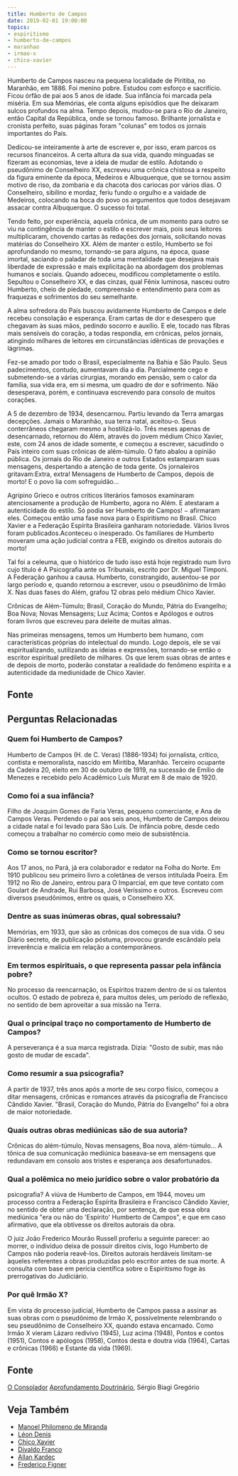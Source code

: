```yaml
---
title: Humberto de Campos
date: 2019-02-01 19:00:00
topics: 
- espiritismo
- humberto-de-campos
- maranhao
- irmao-x
- chico-xavier
---
```


Humberto de Campos nasceu na pequena localidade de Piritiba, no Maranhão, em
1886. Foi menino pobre. Estudou com esforço e sacrifício. Ficou órfão de pai aos
5 anos de idade. Sua infância foi marcada pela miséria. Em sua Memórias, ele
conta alguns episódios que lhe deixaram sulcos profundos na alma.  Tempo depois,
mudou-se para o Rio de Janeiro, então Capital da República, onde se tornou
famoso. Brilhante jornalista e cronista perfeito, suas páginas foram "colunas"
em todos os jornais importantes do País.

Dedicou-se inteiramente à arte de escrever e, por isso, eram parcos os recursos
financeiros. A certa altura da sua vida, quando minguadas se fizeram as
economias, teve a ideia de mudar de estilo. Adotando o pseudônimo de Conselheiro
XX, escreveu uma crônica chistosa a respeito da figura eminente da época,
Medeiros e Albuquerque, que se tornou assim motivo de riso, da zombaria e da
chacota dos cariocas por vários dias.  O Conselheiro, sibilino e mordaz, feriu
fundo o orgulho e a vaidade de Medeiros, colocando na boca do povo os argumentos
que todos desejavam assacar contra Albuquerque. O sucesso foi total.

Tendo feito, por experiência, aquela crônica, de um momento para outro se viu na
contingência de manter o estilo e escrever mais, pois seus leitores
multiplicaram, chovendo cartas às redações dos jornais, solicitando novas
matérias do Conselheiro XX.  Além de manter o estilo, Humberto se foi
aprofundando no mesmo, tornando-se para alguns, na época, quase imortal,
saciando o paladar de toda uma mentalidade que desejava mais liberdade de
expressão e mais explicitação na abordagem dos problemas humanos e sociais.
Quando adoeceu, modificou completamente o estilo. Sepultou o Conselheiro XX, e
das cinzas, qual Fênix luminosa, nasceu outro Humberto, cheio de piedade,
compreensão e entendimento para com as fraquezas e sofrimentos do seu
semelhante.

A alma sofredora do País buscou avidamente Humberto de Campos e dele recebeu
consolação e esperança. Eram cartas de dor e desespero que chegavam às suas
mãos, pedindo socorro e auxílio. E ele, tocado nas fibras mais sensíveis do
coração, a todas respondia, em crônicas, pelos jornais, atingindo milhares de
leitores em circunstâncias idênticas de provações e lágrimas.

Fez-se amado por todo o Brasil, especialmente na Bahia e São Paulo. Seus
padecimentos, contudo, aumentavam dia a dia. Parcialmente cego e submetendo-se a
várias cirurgias, morando em pensão, sem o calor da família, sua vida era, em si
mesma, um quadro de dor e sofrimento. Não desesperava, porém, e continuava
escrevendo para consolo de muitos corações.

A 5 de dezembro de 1934, desencarnou. Partiu levando da Terra amargas decepções.
Jamais o Maranhão, sua terra natal, aceitou-o. Seus conterrâneos chegaram mesmo
a hostilizá-lo. Três meses apenas de desencarnado, retornou do Além, através do
jovem médium Chico Xavier, este, com 24 anos de idade somente, e começou a
escrever, sacudindo o País inteiro com suas crônicas de além-túmulo. O fato
abalou a opinião pública. Os jornais do Rio de Janeiro e outros Estados
estamparam suas mensagens, despertando a atenção de toda gente. Os jornaleiros
gritavam:Extra, extra! Mensagens de Humberto de Campos, depois de morto!  E o
povo lia com sofreguidão...

Agripino Grieco e outros críticos literários famosos examinaram atenciosamente a
produção de Humberto, agora no Além. E atestaram a autenticidade do estilo. Só
podia ser Humberto de Campos! − afirmaram eles. Começou então uma fase nova para
o Espiritismo no Brasil. Chico Xavier e a Federação Espírita Brasileira ganharam
notoriedade. Vários livros foram publicados.Aconteceu o inesperado. Os
familiares de Humberto moveram uma ação judicial contra a FEB, exigindo os
direitos autorais do morto!

Tal foi a celeuma, que o histórico de tudo isso está hoje registrado num livro
cujo título é A Psicografia ante os Tribunais, escrito por Dr. Miguel Timponi. A
Federação ganhou a causa. Humberto, constrangido, ausentou-se por largo período
e, quando retornou a escrever, usou o pseudônimo de Irmão X.  Nas duas fases do
Além, grafou 12 obras pelo médium Chico Xavier.

Crônicas de Além-Túmulo; Brasil, Coração do Mundo, Pátria do Evangelho; Boa
Nova; Novas Mensagens; Luz Acima; Contos e Apólogos e outros foram livros que
escreveu para deleite de muitas almas.

Nas primeiras mensagens, temos um Humberto bem humano, com características
próprias do intelectual do mundo. Logo depois, ele se vai espiritualizando,
sutilizando as ideias e expressões, tornando-se então o escritor espiritual
predileto de milhares.  Os que lerem suas obras de antes e de depois de morto,
poderão constatar a realidade do fenômeno espírita e a autenticidade da
mediunidade de Chico Xavier.

## Fonte

## Perguntas Relacionadas

### Quem foi Humberto de Campos?
Humberto de Campos (H. de C. Veras) (1886-1934) foi jornalista, crítico,
contista e memoralista, nascido em Miritiba, Maranhão. Terceiro ocupante
da Cadeira 20, eleito em 30 de outubro de 1919, na sucessão de Emílio de
Menezes e recebido pelo Acadêmico Luís Murat em 8 de maio de 1920.

### Como foi a sua infância?
Filho de Joaquim Gomes de Faria Veras, pequeno comerciante, e Ana de
Campos Veras. Perdendo o pai aos seis anos, Humberto de Campos deixou a
cidade natal e foi levado para São Luís. De infância pobre, desde cedo
começou a trabalhar no comércio como meio de subsistência.

### Como se tornou escritor?
Aos 17 anos, no Pará, já era colaborador e redator na Folha do Norte. Em
1910 publicou seu primeiro livro a coletânea de versos intitulada
Poeira. Em 1912 no Rio de Janeiro, entrou para O Imparcial, em que
teve contato com Goulart de Andrade, Rui Barbosa, José Veríssimo e
outros. Escreveu com diversos pseudônimos, entre os quais, o Conselheiro
XX.

### Dentre as suas inúmeras obras, qual sobressaiu?
Memórias, em 1933, que são as crônicas dos começos de sua vida. O seu
Diário secreto, de publicação póstuma, provocou grande escândalo pela
irreverência e malícia em relação a contemporâneos.

### Em termos espirituais, o que representa passar pela infância pobre?
No processo da reencarnação, os Espíritos trazem dentro de si os
talentos ocultos. O estado de pobreza é, para muitos deles, um período
de reflexão, no sentido de bem aproveitar a sua missão na Terra.

### Qual o principal traço no comportamento de Humberto de Campos?
A perseverança é a sua marca registrada. Dizia: "Gosto de subir, mas
não gosto de mudar de escada".

### Como resumir a sua psicografia?
A partir de 1937, três anos após a morte de seu corpo físico, começou a
ditar mensagens, crônicas e romances através da psicografia de Francisco
Cândido Xavier. "Brasil, Coração do Mundo, Pátria do Evangelho" foi a
obra de maior notoriedade.

### Quais outras obras mediúnicas são de sua autoria?
Crônicas do além-túmulo, Novas mensagens, Boa nova, 
além-túmulo... A tônica de sua comunicação mediúnica baseava-se em
mensagens que redundavam em consolo aos tristes e esperança aos
desafortunados.

### Qual a polêmica no meio jurídico sobre o valor probatório da
psicografia?
A viúva de Humberto de Campos, em 1944, moveu um processo contra a
Federação Espírita Brasileira e Francisco Cândido Xavier, no sentido de
obter uma declaração, por sentença, de que essa obra mediúnica "era ou
não do 'Espírito' Humberto de Campos", e que em caso afirmativo, que ela
obtivesse os direitos autorais da obra.

O juiz João Frederico Mourão Russell proferiu a seguinte parecer: ao
morrer, o indivíduo deixa de possuir direitos civis, logo Humberto de
Campos não poderia reavê-los. Direitos autorais herdáveis limitam-se
àqueles referentes a obras produzidas pelo escritor antes de sua morte.
A consulta com base em perícia científica sobre o Espiritismo foge às
prerrogativas do Judiciário.

### Por quê Irmão X?
Em vista do processo judicial, Humberto de Campos passa a assinar as
suas obras com o pseudônimo de Irmão X, possivelmente relembrando o seu
pseudônimo de Conselheiro XX, quando estava encarnado. Como Irmão X
vieram Lázaro redivivo (1945), Luz acima (1948), Pontos e contos
(1951), Contos e apólogos (1958), Contos desta e doutra vida (1964),
Cartas e crônicas (1966) e Estante da vida (1969).

## Fonte
[O Consolador](http://www.oconsolador.com.br/linkfixo/biografias/humbertodecampos.html)
[Aprofundamento Doutrinário](https://sites.google.com/view/aprofundamentodoutrinario/humberto-de-campos), Sérgio Biagi Gregório

## Veja Também
* [Manoel Philomeno de Miranda](../philomeno-de-miranda)
* [Léon Denis](../leon-denis)
* [Chico Xavier](../chico-xavier)
* [Divaldo Franco](../divaldo-franco)
* [Allan Kardec](../allan-kardec)
* [Frederico Figner](../frederico-figner)


